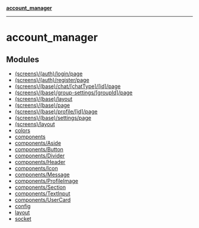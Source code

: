 [**account_manager**](README.md)

***

# account_manager

## Modules

- [(screens)/(auth)/login/page]((screens)/(auth)/login/page/README.md)
- [(screens)/(auth)/register/page]((screens)/(auth)/register/page/README.md)
- [(screens)/(base)/chat/\[chatType\]/\[id\]/page]((screens)/(base)/chat/[chatType]/[id]/page/README.md)
- [(screens)/(base)/group-settings/\[groupId\]/page]((screens)/(base)/group-settings/[groupId]/page/README.md)
- [(screens)/(base)/layout]((screens)/(base)/layout/README.md)
- [(screens)/(base)/page]((screens)/(base)/page/README.md)
- [(screens)/(base)/profile/\[id\]/page]((screens)/(base)/profile/[id]/page/README.md)
- [(screens)/(base)/settings/page]((screens)/(base)/settings/page/README.md)
- [(screens)/layout]((screens)/layout/README.md)
- [colors](colors/README.md)
- [components](components/README.md)
- [components/Aside](components/Aside/README.md)
- [components/Button](components/Button/README.md)
- [components/Divider](components/Divider/README.md)
- [components/Header](components/Header/README.md)
- [components/Icon](components/Icon/README.md)
- [components/Message](components/Message/README.md)
- [components/ProfileImage](components/ProfileImage/README.md)
- [components/Section](components/Section/README.md)
- [components/TextInput](components/TextInput/README.md)
- [components/UserCard](components/UserCard/README.md)
- [config](config/README.md)
- [layout](layout/README.md)
- [socket](socket/README.md)
